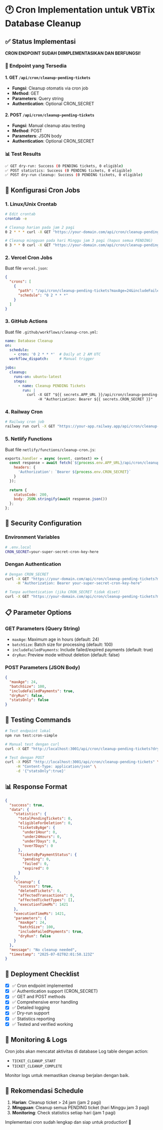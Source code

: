 # 🕐 Cron Implementation untuk VBTix Database Cleanup

## ✅ Status Implementasi

**CRON ENDPOINT SUDAH DIIMPLEMENTASIKAN DAN BERFUNGSI!**

### 🎯 Endpoint yang Tersedia

#### 1. GET `/api/cron/cleanup-pending-tickets`
- **Fungsi**: Cleanup otomatis via cron job
- **Method**: GET
- **Parameters**: Query string
- **Authentication**: Optional CRON_SECRET

#### 2. POST `/api/cron/cleanup-pending-tickets`
- **Fungsi**: Manual cleanup atau testing
- **Method**: POST
- **Parameters**: JSON body
- **Authentication**: Optional CRON_SECRET

### 📊 Test Results

```bash
✅ GET dry-run: Success (0 PENDING tickets, 0 eligible)
✅ POST statistics: Success (0 PENDING tickets, 0 eligible)  
✅ POST dry-run cleanup: Success (0 PENDING tickets, 0 eligible)
```

## 🔧 Konfigurasi Cron Jobs

### 1. **Linux/Unix Crontab**

```bash
# Edit crontab
crontab -e

# Cleanup harian pada jam 2 pagi
0 2 * * * curl -X GET "https://your-domain.com/api/cron/cleanup-pending-tickets?maxAge=24&includeFailedPayments=true"

# Cleanup mingguan pada hari Minggu jam 3 pagi (hapus semua PENDING)
0 3 * * 0 curl -X GET "https://your-domain.com/api/cron/cleanup-pending-tickets?maxAge=1&includeFailedPayments=true"
```

### 2. **Vercel Cron Jobs**

Buat file `vercel.json`:

```json
{
  "crons": [
    {
      "path": "/api/cron/cleanup-pending-tickets?maxAge=24&includeFailedPayments=true",
      "schedule": "0 2 * * *"
    }
  ]
}
```

### 3. **GitHub Actions**

Buat file `.github/workflows/cleanup-cron.yml`:

```yaml
name: Database Cleanup
on:
  schedule:
    - cron: '0 2 * * *'  # Daily at 2 AM UTC
  workflow_dispatch:     # Manual trigger

jobs:
  cleanup:
    runs-on: ubuntu-latest
    steps:
      - name: Cleanup PENDING Tickets
        run: |
          curl -X GET "${{ secrets.APP_URL }}/api/cron/cleanup-pending-tickets?maxAge=24&includeFailedPayments=true" \
               -H "Authorization: Bearer ${{ secrets.CRON_SECRET }}"
```

### 4. **Railway Cron**

```bash
# Railway cron job
railway run curl -X GET "https://your-app.railway.app/api/cron/cleanup-pending-tickets?maxAge=24&includeFailedPayments=true"
```

### 5. **Netlify Functions**

Buat file `netlify/functions/cleanup-cron.js`:

```javascript
exports.handler = async (event, context) => {
  const response = await fetch(`${process.env.APP_URL}/api/cron/cleanup-pending-tickets?maxAge=24&includeFailedPayments=true`, {
    headers: {
      'Authorization': `Bearer ${process.env.CRON_SECRET}`
    }
  });
  
  return {
    statusCode: 200,
    body: JSON.stringify(await response.json())
  };
};
```

## 🔐 Security Configuration

### Environment Variables

```bash
# .env.local
CRON_SECRET=your-super-secret-cron-key-here
```

### Dengan Authentication

```bash
# Dengan CRON_SECRET
curl -X GET "https://your-domain.com/api/cron/cleanup-pending-tickets?maxAge=24" \
     -H "Authorization: Bearer your-super-secret-cron-key-here"

# Tanpa authentication (jika CRON_SECRET tidak diset)
curl -X GET "https://your-domain.com/api/cron/cleanup-pending-tickets?maxAge=24"
```

## 📋 Parameter Options

### GET Parameters (Query String)
- `maxAge`: Maximum age in hours (default: 24)
- `batchSize`: Batch size for processing (default: 100)
- `includeFailedPayments`: Include failed/expired payments (default: true)
- `dryRun`: Preview mode without deletion (default: false)

### POST Parameters (JSON Body)
```json
{
  "maxAge": 24,
  "batchSize": 100,
  "includeFailedPayments": true,
  "dryRun": false,
  "statsOnly": false
}
```

## 🧪 Testing Commands

```bash
# Test endpoint lokal
npm run test:cron-simple

# Manual test dengan curl
curl -X GET "http://localhost:3001/api/cron/cleanup-pending-tickets?dryRun=true&maxAge=24"

# Test dengan POST
curl -X POST "http://localhost:3001/api/cron/cleanup-pending-tickets" \
     -H "Content-Type: application/json" \
     -d '{"statsOnly":true}'
```

## 📊 Response Format

```json
{
  "success": true,
  "data": {
    "statistics": {
      "totalPendingTickets": 0,
      "eligibleForDeletion": 0,
      "ticketsByAge": {
        "under1Hour": 0,
        "under24Hours": 0,
        "under7Days": 0,
        "over7Days": 0
      },
      "ticketsByPaymentStatus": {
        "pending": 0,
        "failed": 0,
        "expired": 0
      }
    },
    "cleanup": {
      "success": true,
      "deletedTickets": 0,
      "affectedTransactions": 0,
      "affectedTicketTypes": [],
      "executionTimeMs": 1421
    },
    "executionTimeMs": 1421,
    "parameters": {
      "maxAge": 24,
      "batchSize": 100,
      "includeFailedPayments": true,
      "dryRun": false
    }
  },
  "message": "No cleanup needed",
  "timestamp": "2025-07-02T02:01:50.123Z"
}
```

## 🚀 Deployment Checklist

- [x] ✅ Cron endpoint implemented
- [x] ✅ Authentication support (CRON_SECRET)
- [x] ✅ GET and POST methods
- [x] ✅ Comprehensive error handling
- [x] ✅ Detailed logging
- [x] ✅ Dry-run support
- [x] ✅ Statistics reporting
- [x] ✅ Tested and verified working

## 📝 Monitoring & Logs

Cron jobs akan mencatat aktivitas di database Log table dengan action:
- `TICKET_CLEANUP_START`
- `TICKET_CLEANUP_COMPLETE`

Monitor logs untuk memastikan cleanup berjalan dengan baik.

## 🎯 Rekomendasi Schedule

1. **Harian**: Cleanup ticket > 24 jam (jam 2 pagi)
2. **Mingguan**: Cleanup semua PENDING ticket (hari Minggu jam 3 pagi)
3. **Monitoring**: Check statistics setiap hari (jam 1 pagi)

Implementasi cron sudah lengkap dan siap untuk production! 🚀

